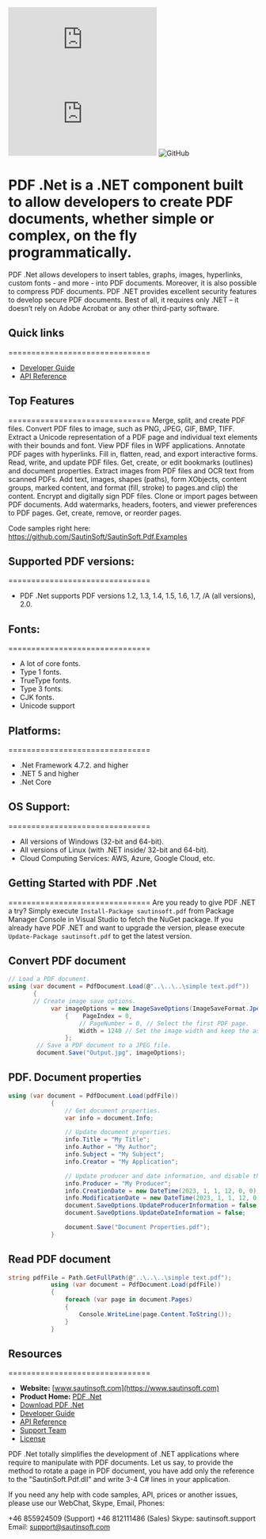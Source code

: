![Nuget](https://img.shields.io/nuget/v/sautinsoft.pdf) 
![Nuget](https://img.shields.io/nuget/dt/sautinsoft.pdf) 
![GitHub](https://img.shields.io/github/license/SautinSoft/SautinSoft.Pdf.Examples)
# PDF .Net is a .NET component built to allow developers to create PDF documents, whether simple or complex, on the fly programmatically. 

PDF .Net allows developers to insert tables, graphs, images, hyperlinks, custom fonts - and more - into PDF documents. Moreover, it is also possible to compress PDF documents. PDF .NET provides excellent security features to develop secure PDF documents. Best of all, it requires only .NET – it doesn’t rely on Adobe Acrobat or any other third-party software.


## Quick links
===============================
+ [Developer Guide](https://sautinsoft.com/products/pdf/help/net/)
+ [API Reference](https://sautinsoft.com/products/pdf/help/net/api-reference/html/R_Project_Pdf__Net_-_API_Reference.htm)


## Top Features
===============================
Merge, split, and create PDF files. 
Convert PDF files to image, such as PNG, JPEG, GIF, BMP, TIFF.
Extract a Unicode representation of a PDF page and individual text elements with their bounds and font. 
View PDF files in WPF applications. 
Annotate PDF pages with hyperlinks. 
Fill in, flatten, read, and export interactive forms. 
Read, write, and update PDF files. 
Get, create, or edit bookmarks (outlines) and document properties. 
Extract images from PDF files and OCR text from scanned PDFs.
Add text, images, shapes (paths), form XObjects, content groups, marked content, and format (fill, stroke) to pages.and clip) the content. 
Encrypt and digitally sign PDF files. Clone or import pages between PDF documents.
Add watermarks, headers, footers, and viewer preferences to PDF pages. 
Get, create, remove, or reorder pages. 

Code samples right here: https://github.com/SautinSoft/SautinSoft.Pdf.Examples


## Supported PDF versions:
===============================
* PDF .Net supports PDF versions 1.2, 1.3, 1.4, 1.5, 1.6, 1.7, /A (all versions), 2.0.

## Fonts:
===============================
* A lot of core fonts.
* Type 1 fonts.	
* TrueType fonts.
* Type 3 fonts.
* CJK fonts.	
* Unicode support

## Platforms:
===============================
* .Net Framework 4.7.2. and higher
* .NET 5 and higher
* .Net Core

## OS Support:
===============================
* All versions of Windows (32-bit and 64-bit).
* All versions of Linux (with .NET inside/ 32-bit and 64-bit).
* Cloud Computing Services: AWS, Azure, Google Cloud, etc.

## Getting Started with PDF .Net
===============================
Are you ready to give PDF .NET a try? Simply execute `Install-Package sautinsoft.pdf` from Package Manager Console in Visual Studio to fetch the NuGet package. If you already have PDF .NET and want to upgrade the version, please execute `Update-Package sautinsoft.pdf` to get the latest version.

## Convert PDF document

```csharp
// Load a PDF document.
using (var document = PdfDocument.Load(@"..\..\..\simple text.pdf"))
       {  
       // Create image save options.
            var imageOptions = new ImageSaveOptions(ImageSaveFormat.Jpeg)
                {    PageIndex = 0,
                    // PageNumber = 0, // Select the first PDF page.
                    Width = 1240 // Set the image width and keep the aspect ratio.
                };
        // Save a PDF document to a JPEG file.
        document.Save("Output.jpg", imageOptions);
```
## PDF. Document properties

```csharp
using (var document = PdfDocument.Load(pdfFile))
            {
                // Get document properties.
                var info = document.Info;

                // Update document properties.
                info.Title = "My Title";
                info.Author = "My Author";
                info.Subject = "My Subject";
                info.Creator = "My Application";

                // Update producer and date information, and disable their overriding.
                info.Producer = "My Producer";
                info.CreationDate = new DateTime(2023, 1, 1, 12, 0, 0);
                info.ModificationDate = new DateTime(2023, 1, 1, 12, 0, 0);
                document.SaveOptions.UpdateProducerInformation = false;
                document.SaveOptions.UpdateDateInformation = false;

                document.Save("Document Properties.pdf");
            }

```

## Read PDF document

```csharp
string pdfFile = Path.GetFullPath(@"..\..\..\simple text.pdf");
            using (var document = PdfDocument.Load(pdfFile))
            {
                foreach (var page in document.Pages)
                {
                    Console.WriteLine(page.Content.ToString());
                }
            }

```
## Resources
===============================
+ **Website:** [www.sautinsoft.com](https://www.sautinsoft.com)
+ **Product Home:** [PDF .Net](https://sautinsoft.com/products/pdf/)
+ [Download PDF .Net](https://sautinsoft.com/products/pdf/download.php)
+ [Developer Guide](https://sautinsoft.com/products/pdf/help/net/)
+ [API Reference](https://sautinsoft.com/products/pdf/help/net/api-reference/html/R_Project_PDF__Net_-_API_Reference.htm)
+ [Support Team](https://sautinsoft.com/support.php)
+ [License](https://sautinsoft.com/products/pdf/help/net/getting-started/agreement.php)

PDF .Net totally simplifies the development of .NET applications where require to manipulate with PDF documents. Let us say, to provide the method to rotate a page in PDF document, you have add only the reference to the "SautinSoft.Pdf.dll" and write 3-4 C# lines in your application. 

If you need any help with code samples, API, prices or another issues, please use our WebChat, Skype, Email, Phones:

+46 855924509 (Support)
+46 812111486 (Sales)
Skype: sautinsoft.support
Email: support@sautinsoft.com

